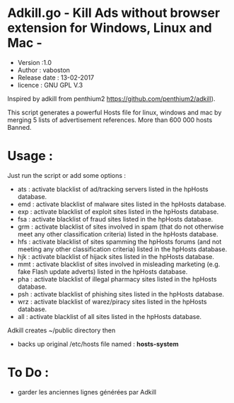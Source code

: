 # Adkill.go - Kill Ads without browser extension for Windows, Linux and Mac -
- Version :1.0
- Author : vaboston
- Release date : 13-02-2017
- licence : GNU GPL V.3

Inspired by  adkill from penthium2 https://github.com/penthium2/adkill).

This script generates a powerful Hosts file for linux, windows and mac by merging 5 lists of advertisement references.
More than 600 000 hosts Banned.
# Usage :
Just run the script or add some options :
- ats : activate blacklist of ad/tracking servers listed in the hpHosts database.
- emd : activate blacklist of malware sites listed in the hpHosts database.
- exp : activate blacklist of exploit sites listed in the hpHosts database.
- fsa : activate blacklist of fraud sites listed in the hpHosts database.
- grm : activate blacklist of sites involved in spam (that do not otherwise meet any other classification criteria) listed in the hpHosts database.
- hfs : activate blacklist of sites spamming the hpHosts forums (and not meeting any other classification criteria) listed in the hpHosts database.
- hjk : activate blacklist of hijack sites listed in the hpHosts database.
- mmt : activate blacklist of sites involved in misleading marketing (e.g. fake Flash update adverts) listed in the hpHosts database.
- pha : activate blacklist of illegal pharmacy sites listed in the hpHosts database.
- psh : activate blacklist of phishing sites listed in the hpHosts database.
- wrz : activate blacklist of warez/piracy sites listed in the hpHosts database.
- all : activate blacklist of all sites listed in the hpHosts database.


Adkill creates ~/public directory then
- backs up original /etc/hosts file named : **hosts-system**


# To Do :
 - garder les anciennes lignes générées par Adkill
